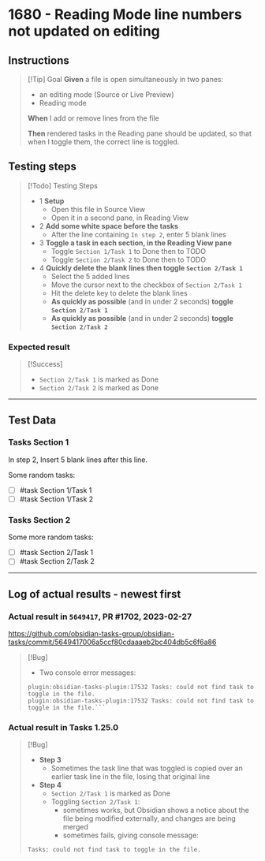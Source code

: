 # 1680 - Reading Mode line numbers not updated on editing

## Instructions

> [!Tip] Goal
> **Given** a file is open simultaneously in two panes:
>
> - an editing mode (Source or Live Preview)
> - Reading mode
>
> **When** I add or remove lines from the file
>
> **Then** rendered tasks in the Reading pane should be updated, so that when I toggle them, the correct line is toggled.

## Testing steps

> [!Todo] Testing Steps
>
> - 1 **Setup**
>   - Open this file in Source View
>   - Open it in a second pane, in Reading View
> - 2 **Add some white space before the tasks**
>   - After the line containing `In step 2`, enter 5 blank lines
> - 3 **Toggle a task in each section, in the Reading View pane**
>   - Toggle `Section 1/Task 1` to Done then to TODO
>   - Toggle `Section 2/Task 2` to Done then to TODO
> - 4 **Quickly delete the blank lines then toggle `Section 2/Task 1`**
>   - Select the 5 added lines
>   - Move the cursor next to the checkbox of `Section 2/Task 1`
>   - Hit the delete key to delete the blank lines
>   - **As quickly as possible** (and in under 2 seconds) **toggle `Section 2/Task 1`**
>   - **As quickly as possible** (and in under 2 seconds) **toggle `Section 2/Task 2`**

### Expected result

> [!Success]
>
> - `Section 2/Task 1` is marked as Done
> - `Section 2/Task 2` is marked as Done

---

## Test Data

### Tasks Section 1

In step 2, Insert 5 blank lines after this line.

Some random tasks:

- [ ] #task Section 1/Task 1
- [ ] #task Section 1/Task 2

### Tasks Section 2

Some more random tasks:

- [ ] #task Section 2/Task 1
- [ ] #task Section 2/Task 2

---

## Log of actual results - newest first

### Actual result in `5649417`, PR #1702, 2023-02-27

<https://github.com/obsidian-tasks-group/obsidian-tasks/commit/5649417006a5ccf80cdaaaeb2bc404db5c6f6a86>

> [!Bug]
>
> - Two console error messages:
>
> ```text
> plugin:obsidian-tasks-plugin:17532 Tasks: could not find task to toggle in the file.
> plugin:obsidian-tasks-plugin:17532 Tasks: could not find task to toggle in the file.```
> ```

### Actual result in Tasks 1.25.0

> [!Bug]
>
> - **Step 3**
>   - Sometimes the task line that was toggled is copied over an earlier task line in the file, losing that original line
> - **Step 4**
>   - `Section 2/Task 1` is marked as Done
>   - Toggling `Section 2/Task 1`:
>     - sometimes works, but Obsidian shows a notice about the file being modified externally, and changes are being merged
>     - sometimes fails, giving console message:
>
> ```text
> Tasks: could not find task to toggle in the file.
> ```
